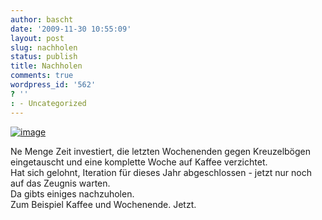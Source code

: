 ```yaml
---
author: bascht
date: '2009-11-30 10:55:09'
layout: post
slug: nachholen
status: publish
title: Nachholen
comments: true
wordpress_id: '562'
? ''
: - Uncategorized
---
```


[![image](http://bascht.files.wordpress.com/2009/11/2009-11-30_11-49-00-scaled-1000.jpg?w=300)](http://bascht.files.wordpress.com/2009/11/2009-11-30_11-49-00-scaled-1000.jpg)


Ne Menge Zeit investiert, die letzten Wochenenden gegen
Kreuzelbögen eingetauscht und eine komplette Woche auf Kaffee
verzichtet.  
Hat sich gelohnt, Iteration für dieses Jahr abgeschlossen - jetzt
nur noch auf das Zeugnis warten.  
Da gibts einiges nachzuholen.  
Zum Beispiel Kaffee und Wochenende. Jetzt.



